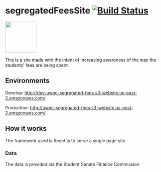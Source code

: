 # segregatedFeesSite [![Build Status](https://travis-ci.com/UWEC-ITC/segregatedFeesSite.svg?branch=master)](https://travis-ci.com/UWEC-ITC/segregatedFeesSite)
<img src="https://raw.githubusercontent.com/UWEC-ITC/segregatedFeesSite/master/public/favicon.ico" width="100" height="100"/>

This is a site made with the intent of increasing awareness of the way the students' fees are being spent.

## Environments
Develop: http://dev-uwec-segregated-fees.s3-website.us-east-2.amazonaws.com/

Production: http://uwec-segregated-fees.s3-website.us-east-2.amazonaws.com/

## How it works
The framework used is React.js to serve a single page site.

### Data
The data is provided via the Student Senate Finance Commission.
